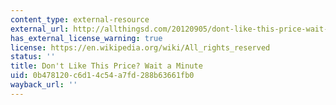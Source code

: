 ```yaml
---
content_type: external-resource
external_url: http://allthingsd.com/20120905/dont-like-this-price-wait-a-minute/
has_external_license_warning: true
license: https://en.wikipedia.org/wiki/All_rights_reserved
status: ''
title: Don't Like This Price? Wait a Minute
uid: 0b478120-c6d1-4c54-a7fd-288b63661fb0
wayback_url: ''
---
```

